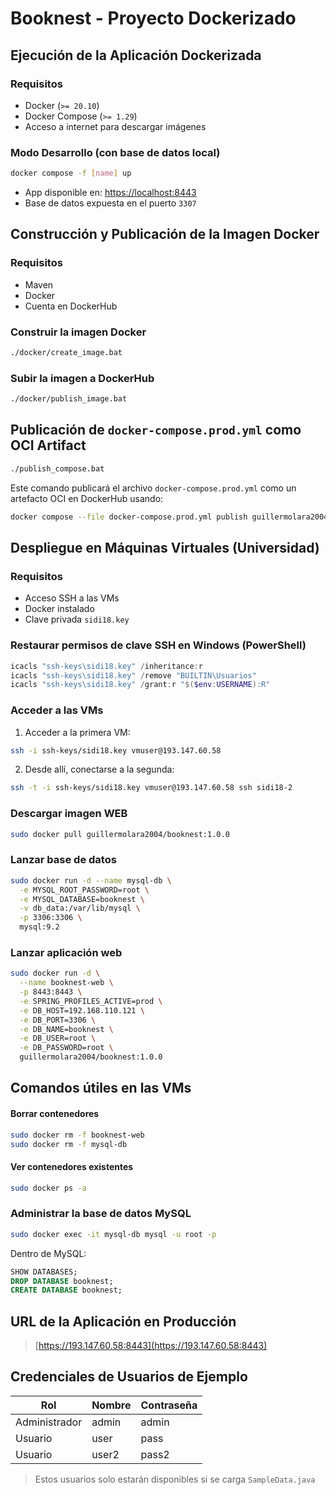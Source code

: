 # Booknest - Proyecto Dockerizado

## Ejecución de la Aplicación Dockerizada

### Requisitos

- Docker (`>= 20.10`)
- Docker Compose (`>= 1.29`)
- Acceso a internet para descargar imágenes


### Modo Desarrollo (con base de datos local)

```bash
docker compose -f [name] up
```

* App disponible en: [https://localhost:8443](https://localhost:8443)
* Base de datos expuesta en el puerto `3307`


## Construcción y Publicación de la Imagen Docker

### Requisitos

* Maven
* Docker
* Cuenta en DockerHub


### Construir la imagen Docker

```bash
./docker/create_image.bat 
```


### Subir la imagen a DockerHub

```bash
./docker/publish_image.bat 
```

## Publicación de `docker-compose.prod.yml` como OCI Artifact

```bash
./publish_compose.bat
```

Este comando publicará el archivo `docker-compose.prod.yml` como un artefacto OCI en DockerHub usando:

```bash
docker compose --file docker-compose.prod.yml publish guillermolara2004/booknest-compose:1.0.0
```


## Despliegue en Máquinas Virtuales (Universidad)

### Requisitos

* Acceso SSH a las VMs
* Docker instalado
* Clave privada `sidi18.key`


### Restaurar permisos de clave SSH en Windows (PowerShell)

```powershell
icacls "ssh-keys\sidi18.key" /inheritance:r
icacls "ssh-keys\sidi18.key" /remove "BUILTIN\Usuarios"
icacls "ssh-keys\sidi18.key" /grant:r "$($env:USERNAME):R"
```



### Acceder a las VMs

1. Acceder a la primera VM:

```bash
ssh -i ssh-keys/sidi18.key vmuser@193.147.60.58
```

2. Desde allí, conectarse a la segunda:

```bash
ssh -t -i ssh-keys/sidi18.key vmuser@193.147.60.58 ssh sidi18-2
```



### Descargar imagen WEB

```bash
sudo docker pull guillermolara2004/booknest:1.0.0
```


### Lanzar base de datos

```bash
sudo docker run -d --name mysql-db \
  -e MYSQL_ROOT_PASSWORD=root \
  -e MYSQL_DATABASE=booknest \
  -v db_data:/var/lib/mysql \
  -p 3306:3306 \
  mysql:9.2
```



### Lanzar aplicación web

```bash
sudo docker run -d \
  --name booknest-web \
  -p 8443:8443 \
  -e SPRING_PROFILES_ACTIVE=prod \
  -e DB_HOST=192.168.110.121 \
  -e DB_PORT=3306 \
  -e DB_NAME=booknest \
  -e DB_USER=root \
  -e DB_PASSWORD=root \
  guillermolara2004/booknest:1.0.0
```


## Comandos útiles en las VMs

#### Borrar contenedores

```bash
sudo docker rm -f booknest-web
sudo docker rm -f mysql-db
```

#### Ver contenedores existentes

```bash
sudo docker ps -a
```

### Administrar la base de datos MySQL

```bash
sudo docker exec -it mysql-db mysql -u root -p
```

Dentro de MySQL:

```sql
SHOW DATABASES;
DROP DATABASE booknest;
CREATE DATABASE booknest;
```

## URL de la Aplicación en Producción

> [https://193.147.60.58:8443](https://193.147.60.58:8443)


## Credenciales de Usuarios de Ejemplo

| Rol           | Nombre  | Contraseña |
|---------------|---------|------------|
| Administrador | admin   | admin      |
| Usuario       | user    | pass       |
| Usuario       | user2   | pass2      |

> Estos usuarios solo estarán disponibles si se carga `SampleData.java`
